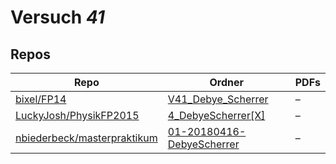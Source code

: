 # Versuch *41*

## Repos

|                               Repo                               |                                                     Ordner                                                      |PDFs|
|------------------------------------------------------------------|-----------------------------------------------------------------------------------------------------------------|----|
|[bixel/FP14](../repo/bixel/FP14)                                  |[V41_Debye_Scherrer](https://github.com/bixel/FP14/tree/master/V41_Debye_Scherrer)                               |–   |
|[LuckyJosh/PhysikFP2015](../repo/LuckyJosh/PhysikFP2015)          |[4_DebyeScherrer[X]](https://github.com/LuckyJosh/PhysikFP2015/tree/master/4_DebyeScherrer%5BX%5D)               |–   |
|[nbiederbeck/masterpraktikum](../repo/nbiederbeck/masterpraktikum)|[01-20180416-DebyeScherrer](https://github.com/nbiederbeck/masterpraktikum/tree/master/01-20180416-DebyeScherrer)|–   |

